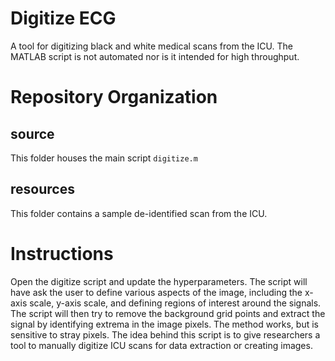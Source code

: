 # Digitize ECG
A tool for digitizing black and white medical scans from the ICU. The MATLAB script is not automated nor is it intended for high throughput. 

# Repository Organization
## source
This folder houses the main script `digitize.m`

## resources
This folder contains a sample de-identified scan from the ICU.

# Instructions
Open the digitize script and update the hyperparameters. The script will have ask the user to define various aspects of the image, including the x-axis scale, y-axis scale, and defining regions of interest around the signals. The script will then try to remove the background grid points and extract the signal by identifying extrema in the image pixels. The method works, but is sensitive to stray pixels. The idea behind this script is to give researchers a tool to manually digitize ICU scans for data extraction or creating images.



